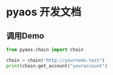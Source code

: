 # pyaos 开发文档

## 调用Demo

```python
from pyaos.chain import chain

chain = chain("http://yournode.test")
print(chain.get_account("youraccount")
```

